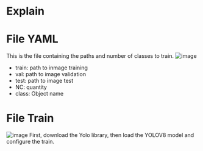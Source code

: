 # Explain
# File YAML
This is the file containing the paths and number of classes to train.
![image](https://github.com/user-attachments/assets/d5a2ef10-dc19-443f-8164-b4c64ee5df00)
- train: path to inmage training
- val: path to image validation
- test: path to image test
- NC: quantity
- class: Object name
# File Train
![image](https://github.com/user-attachments/assets/47a62dd9-6e63-4c48-ae6b-601fc95b3c7b)
First, download the Yolo library, then load the YOLOV8 model and configure the train.

